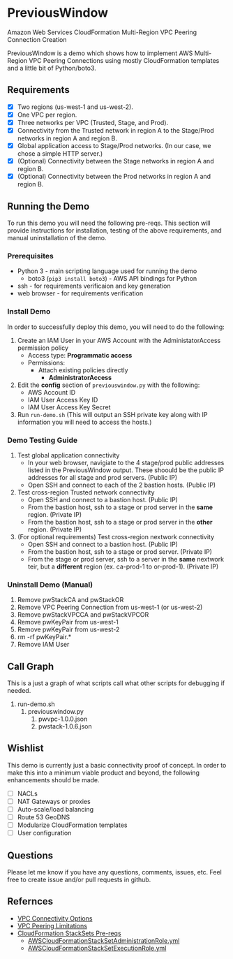 # PreviousWindow
Amazon Web Services CloudFormation Multi-Region VPC Peering Connection Creation

PreviousWindow is a demo which shows how to implement AWS Multi-Region VPC Peering Connections using mostly CloudFormation templates and a little bit of Python/boto3.
## Requirements
- [x] Two regions (us-west-1 and us-west-2).
- [x] One VPC per region.
- [x] Three networks per VPC (Trusted, Stage, and Prod).
- [x] Connectivity from the Trusted network in region A to the Stage/Prod networks in region A and region B.
- [x] Global application access to Stage/Prod networks. (In our case, we chose a simple HTTP server.)
- [x] (Optional) Connectivity between the Stage networks in region A and region B.
- [x] (Optional) Connectivity between the Prod networks in region A and region B.
## Running the Demo
To run this demo you will need the following pre-reqs. This section will provide instructions for installation, testing of the above requirements, and manual uninstallation of the demo.
### Prerequisites
* Python 3 - main scripting language used for running the demo
  * boto3 (`pip3 install boto3`) - AWS API bindings for Python
* ssh - for requirements verificaion and key generation
* web browser - for requirements verification
### Install Demo
In order to successfully deploy this demo, you will need to do the following:
1. Create an IAM User in your AWS Account with the AdministatorAccess permission policy
   * Access type: **Programmatic access**
   * Permissions:
     * Attach existing policies directly
       * **AdministratorAccess**
2. Edit the **config** section of `previouswindow.py` with the following:
   * AWS Account ID
   * IAM User Access Key ID
   * IAM User Access Key Secret
2. Run `run-demo.sh` (This will output an SSH private key along with IP information you will need to access the hosts.)
### Demo Testing Guide
1. Test global application connectivity
   * In your web browser, navigiate to the 4 stage/prod public addresses listed in the PreviousWindow output. These shoould be the public IP addresses for all stage and prod servers. (Public IP)
   * Open SSH and connect to each of the 2 bastion hosts. (Public IP)
2. Test cross-region Trusted network connectivity
   * Open SSH and connect to a bastion host. (Public IP)
   * From the bastion host, ssh to a stage or prod server in the **same** region. (Private IP)
   * From the bastion host, ssh to a stage or prod server in the **other** region. (Private IP)
3. (For optional requirements) Test cross-region nextwork connectivity
   * Open SSH and connect to a bastion host. (Public IP)
   * From the bastion host, ssh to a stage or prod server. (Private IP)
   * From the stage or prod server, ssh to a server in the **same** nextwork teir, but a **different** region (ex. ca-prod-1 to or-prod-1). (Private IP)
### Uninstall Demo (Manual)
1. Remove pwStackCA and pwStackOR
2. Remove VPC Peering Connection from us-west-1 (or us-west-2)
3. Remove pwStackVPCCA and pwStackVPCOR
4. Remove pwKeyPair from us-west-1
5. Remove pwKeyPair from us-west-2
6. rm -rf pwKeyPair.*
7. Remove IAM User
## Call Graph
This is a just a graph of what scripts call what other scripts for debugging if needed.
1. run-demo.sh
   1. previouswindow.py
      1. pwvpc-1.0.0.json
      2. pwstack-1.0.6.json
## Wishlist
This demo is currently just a basic connectivity proof of concept. In order to make this into a minimum viable product and beyond, the following enhancements should be made.
- [ ] NACLs
- [ ] NAT Gateways or proxies
- [ ] Auto-scale/load balancing
- [ ] Route 53 GeoDNS
- [ ] Modularize CloudFormation templates
- [ ] User configuration
## Questions
Please let me know if you have any questions, comments, issues, etc. Feel free to create issue and/or pull requests in github.
## Refernces
* [VPC Connectivity Options](https://docs.aws.amazon.com/aws-technical-content/latest/aws-vpc-connectivity-options/amazon-vpc-to-amazon-vpc-connectivity-options.html)
* [VPC Peering Limitations](https://docs.aws.amazon.com/AmazonVPC/latest/PeeringGuide/vpc-peering-basics.html#vpc-peering-limitations)
* [CloudFormation StackSets Pre-reqs](https://docs.aws.amazon.com/AWSCloudFormation/latest/UserGuide/stacksets-prereqs.html)
  * [AWSCloudFormationStackSetAdministrationRole.yml](https://s3.amazonaws.com/cloudformation-stackset-sample-templates-us-east-1/AWSCloudFormationStackSetAdministrationRole.yml)
  * [AWSCloudFormationStackSetExecutionRole.yml](https://s3.amazonaws.com/cloudformation-stackset-sample-templates-us-east-1/AWSCloudFormationStackSetExecutionRole.yml)
